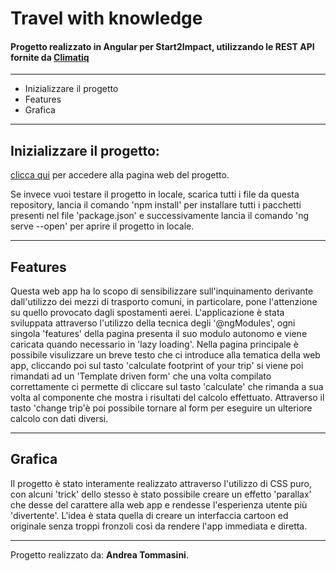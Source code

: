 # Travel with knowledge
 
#### Progetto realizzato in Angular per Start2Impact, utilizzando le REST API fornite da [Climatiq](https://www.climatiq.io/)

--- 
 
- Inizializzare il progetto
- Features
- Grafica 

--- 

## Inizializzare il progetto:

[clicca qui](https://travel-with-knowledge-40acf.web.app) per accedere alla pagina web del progetto.

Se invece vuoi testare il progetto in locale, scarica tutti i file da questa repository, lancia il comando 'npm install' per installare tutti i pacchetti presenti nel file 'package.json' e successivamente lancia il comando 'ng serve --open' per aprire il progetto in locale. 
 
--- 

## Features 
 
Questa web app ha lo scopo di sensibilizzare sull'inquinamento derivante dall'utilizzo dei mezzi di trasporto comuni, in particolare, pone l'attenzione su quello provocato dagli spostamenti aerei.
L'applicazione è stata sviluppata attraverso l'utilizzo della tecnica degli '@ngModules', ogni singola 'features' della pagina presenta il suo modulo autonomo e viene caricata quando necessario in 'lazy loading'.
Nella pagina principale è possibile visulizzare un breve testo che ci introduce alla tematica della web app, cliccando poi sul tasto 'calculate footprint of your trip' si viene poi rimandati ad un 'Template driven form' che una volta compilato correttamente ci permette di cliccare sul tasto 'calculate' che rimanda a sua volta al componente che mostra i risultati del calcolo effettuato.
Attraverso il tasto 'change trip'è poi possibile tornare al form per eseguire un ulteriore calcolo con dati diversi.
 
--- 
 
## Grafica 
 
Il progetto è stato interamente realizzato attraverso l'utilizzo di CSS puro, con alcuni 'trick' dello stesso è stato possibile creare un effetto 'parallax' che desse del carattere alla web app e rendesse l'esperienza utente più 'divertente'.
L'idea è stata quella di creare un interfaccia cartoon ed originale senza troppi fronzoli così da rendere l'app immediata e diretta. 
 
--- 
 
Progetto realizzato da: **Andrea Tommasini**.